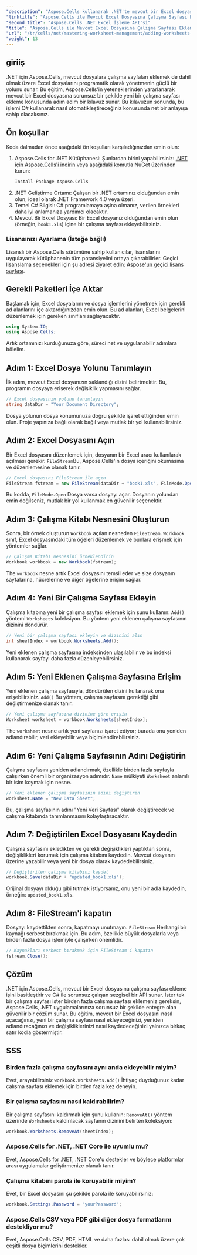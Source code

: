 ```yaml
---
"description": "Aspose.Cells kullanarak .NET'te mevcut bir Excel dosyasına yeni bir çalışma sayfasını nasıl kolayca ekleyeceğinizi öğrenin. Bu adım adım kılavuz, ortamınızı kurmaktan değiştirilmiş Excel dosyasını kaydetmeye kadar her şeyi kapsar."
"linktitle": "Aspose.Cells ile Mevcut Excel Dosyasına Çalışma Sayfası Ekleme"
"second_title": "Aspose.Cells .NET Excel İşleme API'si"
"title": "Aspose.Cells ile Mevcut Excel Dosyasına Çalışma Sayfası Ekleme"
"url": "/tr/cells/net/mastering-worksheet-management/adding-worksheets-to-existing-excel-file/"
"weight": 13
---
```


## giriiş

.NET için Aspose.Cells, mevcut dosyalara çalışma sayfaları eklemek de dahil olmak üzere Excel dosyalarını programatik olarak yönetmenin güçlü bir yolunu sunar. Bu eğitim, Aspose.Cells'in yeteneklerinden yararlanarak mevcut bir Excel dosyasına sorunsuz bir şekilde yeni bir çalışma sayfası ekleme konusunda adım adım bir kılavuz sunar. Bu kılavuzun sonunda, bu işlemi C# kullanarak nasıl otomatikleştireceğiniz konusunda net bir anlayışa sahip olacaksınız.

## Ön koşullar

Koda dalmadan önce aşağıdaki ön koşulları karşıladığınızdan emin olun:

1. Aspose.Cells for .NET Kütüphanesi: Şunlardan birini yapabilirsiniz: [.NET için Aspose.Cells'i indirin](https://releases.aspose.com/cells/net/) veya aşağıdaki komutla NuGet üzerinden kurun:
   ```bash
   Install-Package Aspose.Cells
   ```
2. .NET Geliştirme Ortamı: Çalışan bir .NET ortamınız olduğundan emin olun, ideal olarak .NET Framework 4.0 veya üzeri.
3. Temel C# Bilgisi: C# programlamaya aşina olmanız, verilen örnekleri daha iyi anlamanıza yardımcı olacaktır.
4. Mevcut Bir Excel Dosyası: Bir Excel dosyanız olduğundan emin olun (örneğin, `book1.xls`) içine bir çalışma sayfası ekleyebilirsiniz.

### Lisansınızı Ayarlama (İsteğe bağlı)

Lisanslı bir Aspose.Cells sürümüne sahip kullanıcılar, lisanslarını uygulayarak kütüphanenin tüm potansiyelini ortaya çıkarabilirler. Geçici lisanslama seçenekleri için şu adresi ziyaret edin: [Aspose'un geçici lisans sayfası](https://purchase.aspose.com/temporary-license/).

## Gerekli Paketleri İçe Aktar

Başlamak için, Excel dosyalarını ve dosya işlemlerini yönetmek için gerekli ad alanlarını içe aktardığınızdan emin olun. Bu ad alanları, Excel belgelerini düzenlemek için gereken sınıfları sağlayacaktır.

```csharp
using System.IO;
using Aspose.Cells;
```

Artık ortamınızı kurduğunuza göre, süreci net ve uygulanabilir adımlara bölelim.

## Adım 1: Excel Dosya Yolunu Tanımlayın

İlk adım, mevcut Excel dosyanızın saklandığı dizini belirtmektir. Bu, programın dosyaya erişerek değişiklik yapmasını sağlar.

```csharp
// Excel dosyasının yolunu tanımlayın
string dataDir = "Your Document Directory";
```

Dosya yolunun dosya konumunuza doğru şekilde işaret ettiğinden emin olun. Proje yapınıza bağlı olarak bağıl veya mutlak bir yol kullanabilirsiniz.

## Adım 2: Excel Dosyasını Açın

Bir Excel dosyasını düzenlemek için, dosyanın bir Excel aracı kullanılarak açılması gerekir. `FileStream`Bu, Aspose.Cells'in dosya içeriğini okumasına ve düzenlemesine olanak tanır.

```csharp
// Excel dosyasını FileStream ile açın
FileStream fstream = new FileStream(dataDir + "book1.xls", FileMode.Open);
```

Bu kodda, `FileMode.Open` Dosya varsa dosyayı açar. Dosyanın yolundan emin değilseniz, mutlak bir yol kullanmak en güvenilir seçenektir.

## Adım 3: Çalışma Kitabı Nesnesini Oluşturun

Sonra, bir örnek oluşturun `Workbook` açılan nesneden `FileStream`. `Workbook` sınıf, Excel dosyasındaki tüm öğeleri düzenlemek ve bunlara erişmek için yöntemler sağlar.

```csharp
// Çalışma Kitabı nesnesini örneklendirin
Workbook workbook = new Workbook(fstream);
```

The `workbook` nesne artık Excel dosyasını temsil eder ve size dosyanın sayfalarına, hücrelerine ve diğer öğelerine erişim sağlar.

## Adım 4: Yeni Bir Çalışma Sayfası Ekleyin

Çalışma kitabına yeni bir çalışma sayfası eklemek için şunu kullanın: `Add()` yöntemi `Worksheets` koleksiyon. Bu yöntem yeni eklenen çalışma sayfasının dizinini döndürür.

```csharp
// Yeni bir çalışma sayfası ekleyin ve dizinini alın
int sheetIndex = workbook.Worksheets.Add();
```

Yeni eklenen çalışma sayfasına indeksinden ulaşılabilir ve bu indeksi kullanarak sayfayı daha fazla düzenleyebilirsiniz.

## Adım 5: Yeni Eklenen Çalışma Sayfasına Erişim

Yeni eklenen çalışma sayfasıyla, döndürülen dizini kullanarak ona erişebilirsiniz. `Add()` Bu yöntem, çalışma sayfasını gerektiği gibi değiştirmenize olanak tanır.

```csharp
// Yeni çalışma sayfasına dizinine göre erişin
Worksheet worksheet = workbook.Worksheets[sheetIndex];
```

The `worksheet` nesne artık yeni sayfanızı işaret ediyor; burada onu yeniden adlandırabilir, veri ekleyebilir veya biçimlendirebilirsiniz.

## Adım 6: Yeni Çalışma Sayfasının Adını Değiştirin

Çalışma sayfasını yeniden adlandırmak, özellikle birden fazla sayfayla çalışırken önemli bir organizasyon adımıdır. `Name` mülkiyeti `Worksheet` anlamlı bir isim koymak için nesne.

```csharp
// Yeni eklenen çalışma sayfasının adını değiştirin
worksheet.Name = "New Data Sheet";
```

Bu, çalışma sayfasının adını "Yeni Veri Sayfası" olarak değiştirecek ve çalışma kitabında tanımlanmasını kolaylaştıracaktır.

## Adım 7: Değiştirilen Excel Dosyasını Kaydedin

Çalışma sayfasını ekledikten ve gerekli değişiklikleri yaptıktan sonra, değişiklikleri korumak için çalışma kitabını kaydedin. Mevcut dosyanın üzerine yazabilir veya yeni bir dosya olarak kaydedebilirsiniz.

```csharp
// Değiştirilen çalışma kitabını kaydet
workbook.Save(dataDir + "updated_book1.xls");
```

Orijinal dosyayı olduğu gibi tutmak istiyorsanız, onu yeni bir adla kaydedin, örneğin: `updated_book1.xls`.

## Adım 8: FileStream'i kapatın

Dosyayı kaydettikten sonra, kapatmayı unutmayın. `FileStream` Herhangi bir kaynağı serbest bırakmak için. Bu adım, özellikle büyük dosyalarla veya birden fazla dosya işlemiyle çalışırken önemlidir.

```csharp
// Kaynakları serbest bırakmak için FileStream'i kapatın
fstream.Close();
```

## Çözüm

.NET için Aspose.Cells, mevcut bir Excel dosyasına çalışma sayfası ekleme işini basitleştirir ve C# ile sorunsuz çalışan sezgisel bir API sunar. İster tek bir çalışma sayfası ister birden fazla çalışma sayfası eklemeniz gereksin, Aspose.Cells, .NET uygulamalarınıza sorunsuz bir şekilde entegre olan güvenilir bir çözüm sunar. Bu eğitim, mevcut bir Excel dosyasını nasıl açacağınızı, yeni bir çalışma sayfası nasıl ekleyeceğinizi, yeniden adlandıracağınızı ve değişikliklerinizi nasıl kaydedeceğinizi yalnızca birkaç satır kodla göstermiştir.

## SSS

### Birden fazla çalışma sayfasını aynı anda ekleyebilir miyim?

Evet, arayabilirsiniz `workbook.Worksheets.Add()` İhtiyaç duyduğunuz kadar çalışma sayfası eklemek için birden fazla kez deneyin.

### Bir çalışma sayfasını nasıl kaldırabilirim?

Bir çalışma sayfasını kaldırmak için şunu kullanın: `RemoveAt()` yöntem üzerinde `Worksheets` kaldırılacak sayfanın dizinini belirten koleksiyon:
```csharp
workbook.Worksheets.RemoveAt(sheetIndex);
```

### Aspose.Cells for .NET, .NET Core ile uyumlu mu?

Evet, Aspose.Cells for .NET, .NET Core'u destekler ve böylece platformlar arası uygulamalar geliştirmenize olanak tanır.

### Çalışma kitabını parola ile koruyabilir miyim?

Evet, bir Excel dosyasını şu şekilde parola ile koruyabilirsiniz:
```csharp
workbook.Settings.Password = "yourPassword";
```

### Aspose.Cells CSV veya PDF gibi diğer dosya formatlarını destekliyor mu?
Evet, Aspose.Cells CSV, PDF, HTML ve daha fazlası dahil olmak üzere çok çeşitli dosya biçimlerini destekler.